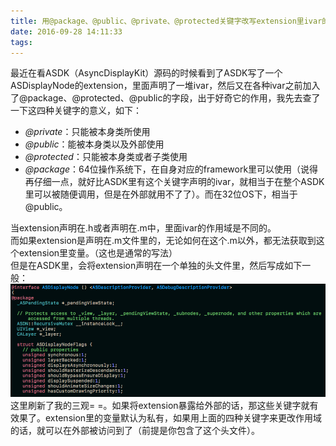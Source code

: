 ```yaml
---
title: 用@package、@public、@private、@protected关键字改写extension里ivar的访问权限
date: 2016-09-28 14:11:33
tags:
---
```


最近在看ASDK（AsyncDisplayKit）源码的时候看到了ASDK写了一个ASDisplayNode的extension，里面声明了一堆ivar，然后又在各种ivar之前加入了@package、@protected、@public的字段，出于好奇它的作用，我先去查了一下这四种关键字的意义，如下：  
- *@private*：只能被本身类所使用
- *@public*：能被本身类以及外部使用
- *@protected*：只能被本身类或者子类使用
- *@package*：64位操作系统下，在自身对应的framework里可以使用（说得再仔细一点，就好比ASDK里有这个关键字声明的ivar，就相当于在整个ASDK里可以被随便调用，但是在外部就用不了了）。而在32位OS下，相当于@public。  

当extension声明在.h或者声明在.m中，里面ivar的作用域是不同的。  
而如果extension是声明在.m文件里的，无论如何在这个.m以外，都无法获取到这个extension里变量。（这也是通常的写法）  
但是在ASDK里，会将extension声明在一个单独的头文件里，然后写成如下一般：  
![](images/ASDK.png)  
这里刷新了我的三观= =。如果将extension暴露给外部的话，那这些关键字就有效果了。extension里的变量默认为私有，如果用上面的四种关键字来更改作用域的话，就可以在外部被访问到了（前提是你包含了这个头文件）。
